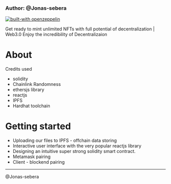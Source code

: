 ### Author: @Jonas-sebera

[![built-with openzeppelin](https://img.shields.io/badge/built%20with-OpenZeppelin-3677FF)](https://docs.openzeppelin.com/)

Get ready to mint unlimited NFTs with full potential of decentralization | Web3.0 
Enjoy the incredibility of Decentralizaion 

# About 
 Credits used 
  - solidity
  - Chainlink Randomness
  - ethersjs library
  - reactjs
  - IPFS
  - Hardhat toolchain

# Getting started
 - Uploading our files to IPFS - offchain data storing
 - Interactive user interface with the very popular   reactjs library
 - Designing an intuitive super strong solidity smart contract.
 - Metamask pairing 
 - Client - blockend pairing


<hr>

@Jonas-sebera